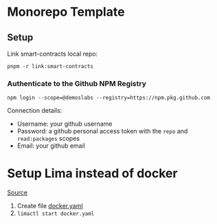 # Monorepo Template

## Setup

Link smart-contracts local repo:

```shell
pnpm -r link:smart-contracts
```

### Authenticate to the Github NPM Registry

```shell
npm login --scope=@demoslabs --registry=https://npm.pkg.github.com
```

Connection details:

- Username: your github username
- Password: a github personal access token with the `repo` and `read:packages` scopes
- Email: your github email

# Setup Lima instead of docker

[Source](https://itnext.io/replace-docker-desktop-with-lima-88ec6f9d6a19)

1. Create file [docker.yaml](https://github.com/lima-vm/lima/blob/master/examples/docker.yaml)
2. `limactl start docker.yaml`
